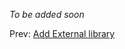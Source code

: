 *To be added soon*

Prev: [Add External library](04-external_lib.md)                                                                                       
